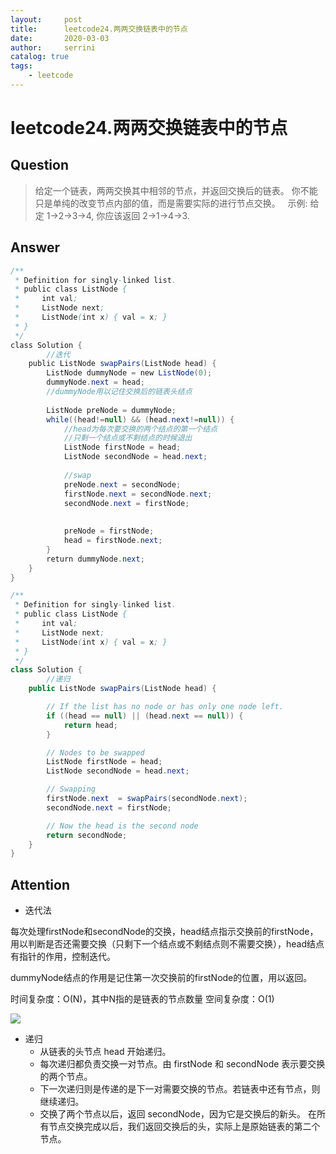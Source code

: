```yaml
---
layout:     post
title:      leetcode24.两两交换链表中的节点
date:       2020-03-03          
author:     serrini                 
catalog: true                       
tags:                               
    - leetcode
---
```

# leetcode24.两两交换链表中的节点

## Question

> 给定一个链表，两两交换其中相邻的节点，并返回交换后的链表。
> 你不能只是单纯的改变节点内部的值，而是需要实际的进行节点交换。
>  
> 示例:
> 给定 1->2->3->4, 你应该返回 2->1->4->3.


## Answer

```java
/**
 * Definition for singly-linked list.
 * public class ListNode {
 *     int val;
 *     ListNode next;
 *     ListNode(int x) { val = x; }
 * }
 */
class Solution {
		//迭代
    public ListNode swapPairs(ListNode head) {
        ListNode dummyNode = new ListNode(0);
        dummyNode.next = head;
        //dummyNode用以记住交换后的链表头结点
        
        ListNode preNode = dummyNode;
        while((head!=null) && (head.next!=null)) {
            //head为每次要交换的两个结点的第一个结点
            //只剩一个结点或不剩结点的时候退出
            ListNode firstNode = head;
            ListNode secondNode = head.next;
            
            //swap
            preNode.next = secondNode;
            firstNode.next = secondNode.next;
            secondNode.next = firstNode;
            
            
            preNode = firstNode;
            head = firstNode.next;
        }
        return dummyNode.next;
    }
}

```


```java
/**
 * Definition for singly-linked list.
 * public class ListNode {
 *     int val;
 *     ListNode next;
 *     ListNode(int x) { val = x; }
 * }
 */
class Solution {
		//递归
    public ListNode swapPairs(ListNode head) {

        // If the list has no node or has only one node left.
        if ((head == null) || (head.next == null)) {
            return head;
        }

        // Nodes to be swapped
        ListNode firstNode = head;
        ListNode secondNode = head.next;

        // Swapping
        firstNode.next  = swapPairs(secondNode.next);
        secondNode.next = firstNode;

        // Now the head is the second node
        return secondNode;
    }
}
```

## Attention

* 迭代法

每次处理firstNode和secondNode的交换，head结点指示交换前的firstNode，用以判断是否还需要交换（只剩下一个结点或不剩结点则不需要交换），head结点有指针的作用，控制迭代。

dummyNode结点的作用是记住第一次交换前的firstNode的位置，用以返回。

时间复杂度：O(N)，其中N指的是链表的节点数量
空间复杂度：O(1) 

![](https://tva1.sinaimg.cn/large/00831rSTgy1gcgnmf5g1aj31e20u04ff.jpg)

* 递归
	* 从链表的头节点 head 开始递归。
	* 每次递归都负责交换一对节点。由 firstNode 和 secondNode 表示要交换的两个节点。
	* 下一次递归则是传递的是下一对需要交换的节点。若链表中还有节点，则继续递归。
	* 交换了两个节点以后，返回 secondNode，因为它是交换后的新头。
在所有节点交换完成以后，我们返回交换后的头，实际上是原始链表的第二个节点。


